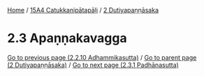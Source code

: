 
[Home](/) / [15A4 Catukkanipātapāḷi](../../15A4.md) / [2 Dutiyapaṇṇāsaka](../2.md)

# 2.3 Apaṇṇakavagga


[Go to previous page (2.2.10 Adhammikasutta)](2.2/2.2.10.md) / [Go to parent page (2 Dutiyapaṇṇāsaka)](../2.md) / [Go to next page (2.3.1 Padhānasutta)](2.3/2.3.1.md)



